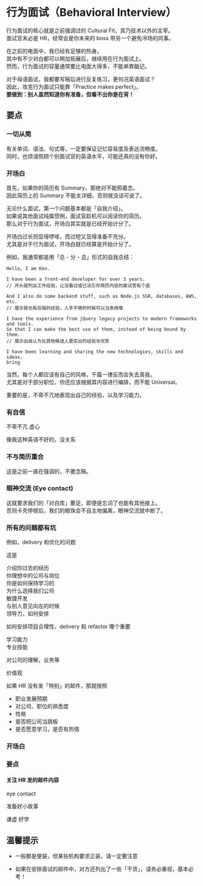 # 行为面试（Behavioral Interview）

行为面试的核心就是之前强调过的 Cultural Fit，其乃技术以外的主宰。  
面试官未必是 HR，经常会是你未来的 boss 带另一个避免冷场的同事。

在之前的电面中，我已经有足够的热身。  
其中有不少对白都可以稍加拓展后，继续用在行为面试上。  
然而，行为面试的容量通常要比电面大得多，不能单靠脑记。

对于母语面试，我都要写稿后进行反复练习，更何况英语面试？  
因此，攻克行为面试只能靠「Practice makes perfect」。  
**要做到：别人虽然知道你有准备，但看不出你是在背！**

## 要点

### 一切从简

有关单词、语法、句式等，一定要保证记忆容易度及表达流畅度。  
同时，也烦请照顾个别面试官的英语水平，可能还真的没有你好。

### 开场白

首先，如果你的简历有 Summary，那绝对不能照着念。  
因此简历上的 Summary 不能太详细，否则就没话可说了。

无论什么面试，第一个问题基本都是「自我介绍」。  
如果说其他面试纯属惯例，面试官趁机可以阅读你的简历。  
那么对于行为面试，开场白其实就是已经开始计分了。

开场白过长则显得啰嗦，而过短又显得准备不充分。  
尤其是对于行为面试，开场白就已经算是开始计分了。

例如，我通常都是用「总 - 分 - 总」形式的自我总结：

```
Hello, I am Ken.

I have been a front-end developer for over 3 years.
// 开头就列出工作经验，让没看过或已淡忘你简历内容的面试官有个底

And I also do some backend stuff, such as Node.js SSR, databases, AWS, etc.
// 展示我也有后端的经验，人手不够的时候可以当急用哦

I have the experience from jQuery legacy projects to modern frameworks and tools.
So that I can make the best use of them, instead of being bound by them.
// 展示出自认为比其他候选人更突出的经验与优势

I have been learning and sharing the new technologies, skills and ideas,
bring
```

当然，每个人都应该有自己的风格，千篇一律反而会失去真我。  
尤其是对于部分职位，你还应该根据其内容进行编排，而不能 Universal。

重要的是，不卑不亢地表现出自己的经验，以及学习能力。

### 有自信
不卑不亢 虚心

像我这种英语不好的，没关系

### 不与简历重合

这是之前一直在强调的，不要念稿。

### 眼神交流 (Eye contact)

这就要求我们的「对白库」要足，即便是忘词了也能有其他接上。  
否则卡壳停顿后，我们的眼珠会不自主地偏离，眼神交流就中断了。

### 所有的问题都有坑

例如，delivery 和优化的问题

这是


介绍你过去的经历  
你理想中的公司与岗位  
你是如何保持学习的  
为什么选择我们公司  
敏捷开发  
与别人意见向左的时候  
领导力，如何安排  

如何安排项目合理性，delivery 和 refactor 哪个重要

学习能力  
专业技能

对公司的理解，业务等  

价值观

如果 HR 没有发「特别」的邮件，那就按照

* 职业发展预期
* 对公司、职位的熟悉度
* 性格
* 是否把公司当跳板
* 是否愿意学习，是否有热情

### 开场白



###

### 要点

#### 关注 HR 发的邮件内容



eye contact

准备好小故事

谦虚 好学

## 温馨提示

* 一般都是便装，但某些机构要求正装，请一定要注意

* 如果在安排面试的邮件中，对方还列出了一些「干货」，请务必重视，基本必考！
